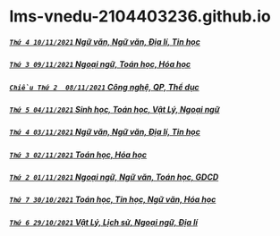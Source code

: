 # lms-vnedu-2104403236.github.io
##### [`Thứ 4 10/11/2021` Ngữ văn, Ngữ văn, Địa lí, Tin học](https://github.com/lms-vnedu-2104403236/lms-vnedu-2104403236.github.io/blob/main/20211110/README.md)
##### [`Thứ 3 09/11/2021` Ngoại ngữ, Toán học, Hóa học](https://github.com/lms-vnedu-2104403236/lms-vnedu-2104403236.github.io/blob/main/20211109.md)
##### [`Chiều Thứ 2  08/11/2021` Công nghệ, QP, Thể dục](https://github.com/lms-vnedu-2104403236/lms-vnedu-2104403236.github.io/blob/main/chieu20211108/README.md)
##### [`Thứ 5 04/11/2021` Sinh học, Toán học, Vật Lý, Ngoại ngữ](https://mnha22.github.io/video-5b.gapo.vn/videos/results/ee428975-a2b1-46fb-8845-7d29da3ae613/480p/20211104.m3u8)
##### [`Thứ 4 03/11/2021` Ngữ văn, Ngữ văn, Địa lí, Tin học](https://mnha21.github.io/video-5b.gapo.vn/videos/results/3b002af6-f8d9-4e08-bd9b-0a47b94de91b/480p/20211103.m3u8)
##### [`Thứ 3 02/11/2021` Toán học, Hóa học](https://mnha08.github.io/video-5b.gapo.vn/videos/results/b89e19b5-ec78-45ea-97c8-0e290f530376/480p/20211102.m3u8)
##### [`Thứ 2 01/11/2021` Ngoại ngữ, Ngữ văn, Toán học, GDCD](https://mnha01.github.io/video-5b.gapo.vn/videos/results/a7a9fda8-c18a-4b9d-bc00-2fbf94953b6f/480p/20211101.m3u8)
##### [`Thứ 7 30/10/2021` Toán học, Tin học, Ngữ văn, Hóa học](https://lms-vnedu-2104403236.github.io/video-5b.gapo.vn/videos/results/2b988499-64bd-40b0-8409-5476f474a2b9/480p/20211030.m3u8)
##### [`Thứ 6 29/10/2021` Vật Lý, Lịch sử, Ngoại ngữ, Địa lí ](https://lms-vnedu-2104403236.github.io/video-5b.gapo.vn/videos/results/dc44d493-a5f0-40fc-bd00-0ad4c7cfa1bb/480p/20211029.m3u8)

